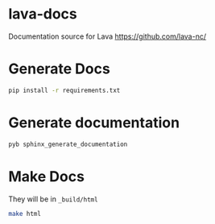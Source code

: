 # lava-docs
Documentation source for Lava https://github.com/lava-nc/

# Generate Docs
```bash
pip install -r requirements.txt
```
# Generate documentation
```bash
pyb sphinx_generate_documentation
```

# Make Docs
They will be in `_build/html`
```bash
make html
```
